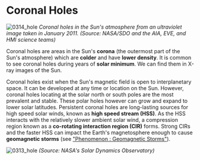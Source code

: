 # Coronal Holes

![0314_hole](./static/0314_hole.jpg)
*Coronal holes in the Sun's atmosphere from an ultraviolet image taken in January 2011. (Source: NASA/SDO and the AIA, EVE, and HMI science teams)*

Coronal holes are areas in the Sun's **corona** (the outermost part of the Sun's atmosphere) which are **colder** and have **lower density**. It is common to see coronal holes during years of **solar minimum**. We can find them in X-ray images of the Sun.

Coronal holes exist when the Sun's magnetic field is open to interplanetary space. It can be developed at any time or location on the Sun. However, coronal holes locating at the solar north or south poles are the most prevalent and stable. These polar holes however can grow and expand to lower solar latitudes.  Persistent coronal holes are long-lasting sources for high speed solar winds, known as **high speed stream (HSS)**. As the HSS interacts with the relatively slower ambient solar wind, a compression region known as a **co-rotating interaction region (CIR)** forms. Strong CIRs and the faster HSS can impact the Earth's magnetosphere enough to cause **geomagnetic storms** (see <a href="#/en/section/phenomena/geomagnetic-storms">"Phenomenon : Geomagnetic Storms"</a>).

![0313_hole](./static/0313_hole.jpg)
*(Source: NASA's Solar Dynamics Observatory)*
